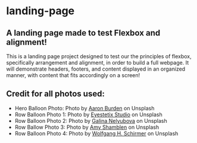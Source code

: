 # landing-page

## A landing page made to test Flexbox and alignment!

This is a landing page project designed to test our the principles of flexbox, specifically arrangement and alignment, in order to build a full webpage. It will demonstrate headers, footers, and content displayed in an organized manner, with content that fits accordingly on a screen! 

## Credit for all photos used: 

- Hero Balloon Photo: Photo by [Aaron Burden](https://unsplash.com/@aaronburden?utm_source=unsplash&utm_medium=referral&utm_content=creditCopyText) on Unsplash
- Row Balloon Photo 1: Photo by [Eyestetix Studio](https://unsplash.com/@eyestetix?utm_source=unsplash&utm_medium=referral&utm_content=creditCopyText) on Unsplash
- Row Balloon Photo 2: Photo by [Galina Nelyubova](https://unsplash.com/@galka_nz?utm_source=unsplash&utm_medium=referral&utm_content=creditCopyText) on Unsplash
- Row Ballow Photo 3: Photo by [Amy Shamblen](https://unsplash.com/@amyshamblen?utm_source=unsplash&utm_medium=referral&utm_content=creditCopyText) on Unsplash
- Row Balloon Photo 4: Photo by [Wolfgang H. Schirmer](https://unsplash.com/@woschi?utm_source=unsplash&utm_medium=referral&utm_content=creditCopyText) on Unsplash

